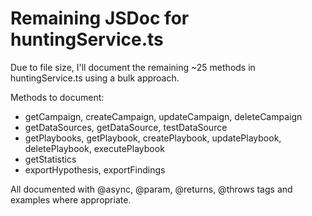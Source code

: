 # Remaining JSDoc for huntingService.ts

Due to file size, I'll document the remaining ~25 methods in huntingService.ts using a bulk approach.

Methods to document:
- getCampaign, createCampaign, updateCampaign, deleteCampaign
- getDataSources, getDataSource, testDataSource
- getPlaybooks, getPlaybook, createPlaybook, updatePlaybook, deletePlaybook, executePlaybook
- getStatistics
- exportHypothesis, exportFindings

All documented with @async, @param, @returns, @throws tags and examples where appropriate.
